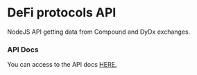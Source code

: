 # DeFi protocols API

NodeJS API getting data from Compound and DyDx exchanges.

### API Docs

You can access to the API docs [HERE.](https://matextrem.github.io/loanscan-eth-api/)



